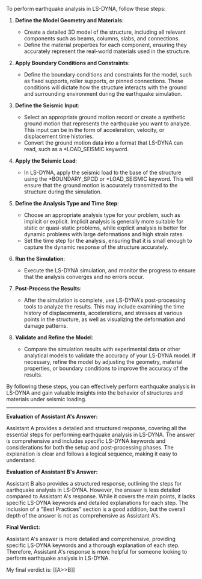 
To perform earthquake analysis in LS-DYNA, follow these steps:

1. **Define the Model Geometry and Materials**:
   - Create a detailed 3D model of the structure, including all relevant components such as beams, columns, slabs, and connections.
   - Define the material properties for each component, ensuring they accurately represent the real-world materials used in the structure.

2. **Apply Boundary Conditions and Constraints**:
   - Define the boundary conditions and constraints for the model, such as fixed supports, roller supports, or pinned connections. These conditions will dictate how the structure interacts with the ground and surrounding environment during the earthquake simulation.

3. **Define the Seismic Input**:
   - Select an appropriate ground motion record or create a synthetic ground motion that represents the earthquake you want to analyze. This input can be in the form of acceleration, velocity, or displacement time histories.
   - Convert the ground motion data into a format that LS-DYNA can read, such as a *LOAD_SEISMIC keyword.

4. **Apply the Seismic Load**:
   - In LS-DYNA, apply the seismic load to the base of the structure using the *BOUNDARY_SPCD or *LOAD_SEISMIC keyword. This will ensure that the ground motion is accurately transmitted to the structure during the simulation.

5. **Define the Analysis Type and Time Step**:
   - Choose an appropriate analysis type for your problem, such as implicit or explicit. Implicit analysis is generally more suitable for static or quasi-static problems, while explicit analysis is better for dynamic problems with large deformations and high strain rates.
   - Set the time step for the analysis, ensuring that it is small enough to capture the dynamic response of the structure accurately.

6. **Run the Simulation**:
   - Execute the LS-DYNA simulation, and monitor the progress to ensure that the analysis converges and no errors occur.

7. **Post-Process the Results**:
   - After the simulation is complete, use LS-DYNA's post-processing tools to analyze the results. This may include examining the time history of displacements, accelerations, and stresses at various points in the structure, as well as visualizing the deformation and damage patterns.

8. **Validate and Refine the Model**:
   - Compare the simulation results with experimental data or other analytical models to validate the accuracy of your LS-DYNA model. If necessary, refine the model by adjusting the geometry, material properties, or boundary conditions to improve the accuracy of the results.

By following these steps, you can effectively perform earthquake analysis in LS-DYNA and gain valuable insights into the behavior of structures and materials under seismic loading.

---

**Evaluation of Assistant A's Answer:**

Assistant A provides a detailed and structured response, covering all the essential steps for performing earthquake analysis in LS-DYNA. The answer is comprehensive and includes specific LS-DYNA keywords and considerations for both the setup and post-processing phases. The explanation is clear and follows a logical sequence, making it easy to understand.

**Evaluation of Assistant B's Answer:**

Assistant B also provides a structured response, outlining the steps for earthquake analysis in LS-DYNA. However, the answer is less detailed compared to Assistant A's response. While it covers the main points, it lacks specific LS-DYNA keywords and detailed explanations for each step. The inclusion of a "Best Practices" section is a good addition, but the overall depth of the answer is not as comprehensive as Assistant A's.

**Final Verdict:**

Assistant A's answer is more detailed and comprehensive, providing specific LS-DYNA keywords and a thorough explanation of each step. Therefore, Assistant A's response is more helpful for someone looking to perform earthquake analysis in LS-DYNA.

My final verdict is: [[A>>B]]